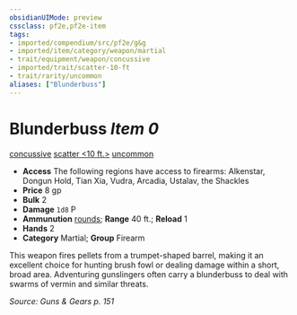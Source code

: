 ```yaml
---
obsidianUIMode: preview
cssclass: pf2e,pf2e-item
tags:
- imported/compendium/src/pf2e/g&g
- imported/item/category/weapon/martial
- trait/equipment/weapon/concussive
- imported/trait/scatter-10-ft
- trait/rarity/uncommon
aliases: ["Blunderbuss"]
---
```

# Blunderbuss *Item 0*  
[concussive](concussive-g-g.md)  [scatter <10 ft.>](scatter-g-g.md)  [uncommon](uncommon.md)  

- **Access** The following regions have access to firearms: Alkenstar, Dongun Hold, Tian Xia, Vudra, Arcadia, Ustalav, the Shackles
- **Price** 8 gp
- **Bulk** 2
- **Damage** `1d8` P
- **Ammunution** [rounds](round-10-g-g.md); **Range** 40 ft.; **Reload** 1
- **Hands** 2
- **Category** Martial; **Group** Firearm 

This weapon fires pellets from a trumpet-shaped barrel, making it an excellent choice for hunting brush fowl or dealing damage within a short, broad area. Adventuring gunslingers often carry a blunderbuss to deal with swarms of vermin and similar threats.

*Source: Guns & Gears p. 151*